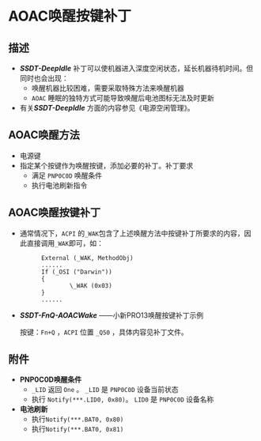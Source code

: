 # AOAC唤醒按键补丁

## 描述

- ***SSDT-DeepIdle*** 补丁可以使机器进入深度空闲状态，延长机器待机时间。但同时也会出现：
  - 唤醒机器比较困难，需要采取特殊方法来唤醒机器
  - `AOAC` 睡眠的独特方式可能导致唤醒后电池图标无法及时更新
- 有关***SSDT-DeepIdle*** 方面的内容参见《电源空闲管理》。

## AOAC唤醒方法

- 电源键
- 指定某个按键作为唤醒按键，添加必要的补丁。补丁要求
  - 满足 `PNP0C0D` 唤醒条件
  - 执行电池刷新指令

## AOAC唤醒按键补丁

- 通常情况下，`ACPI` 的`_WAK`包含了上述唤醒方法中按键补丁所要求的内容，因此直接调用`_WAK`即可，如：

  ```
  		External (_WAK, MethodObj)
  		......
  		If (_OSI ("Darwin"))
  		{
  				\_WAK (0x03)
  		}
  		......
  ```

- ***SSDT-FnQ-AOACWake*** ——小新PRO13唤醒按键补丁示例

  按键：`Fn+Q` ，`ACPI` 位置 `_Q50` ，具体内容见补丁文件。

## 附件

- **PNP0C0D唤醒条件** 
  - `_LID`  返回 `One` 。 `_LID` 是 `PNP0C0D` 设备当前状态
  - 执行 `Notify(***.LID0, 0x80)`。 `LID0` 是 `PNP0C0D` 设备名称
- **电池刷新** 
  - 执行`Notify(***.BAT0, 0x80)` 
  - 执行`Notify(***.BAT0, 0x81)` 